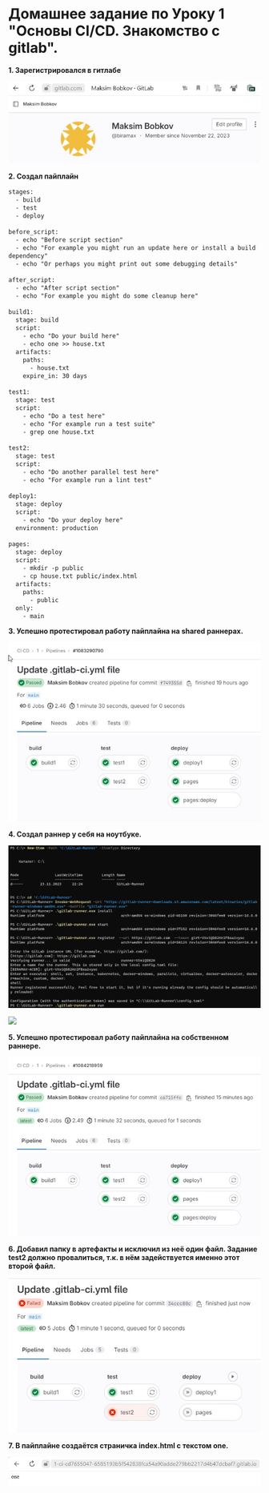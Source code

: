 # Домашнее задание по Уроку 1 "Основы CI/CD. Знакомство с gitlab".

**1. Зарегистрировался в гитлабе**

![](0.jpg)

**2. Создал пайплайн**

```
stages:
  - build
  - test
  - deploy

before_script:
  - echo "Before script section"
  - echo "For example you might run an update here or install a build dependency"
  - echo "Or perhaps you might print out some debugging details"

after_script:
  - echo "After script section"
  - echo "For example you might do some cleanup here"

build1:
  stage: build
  script:
    - echo "Do your build here"
    - echo one >> house.txt
  artifacts:
    paths:
      - house.txt
    expire_in: 30 days

test1:
  stage: test
  script:
    - echo "Do a test here"
    - echo "For example run a test suite"
    - grep one house.txt

test2:
  stage: test
  script:
    - echo "Do another parallel test here"
    - echo "For example run a lint test"

deploy1:
  stage: deploy
  script:
    - echo "Do your deploy here"
  environment: production

pages:
  stage: deploy
  script:
    - mkdir -p public
    - cp house.txt public/index.html
  artifacts:
    paths:
      - public
  only:
    - main
```

**3. Успешно протестировал работу пайплайна на shared раннерах.**

![](3.jpg)

**4. Создал раннер у себя на ноутбуке.**

![](1.jpg)

![](2.gif)

**5. Успешно протестировал работу пайплайна на собственном раннере.**

![](4.jpg)

**6. Добавил папку в артефакты и исключил из неё один файл. Задание test2 должно провалиться, т.к. в нём задействуется именно этот второй файл.**

![](5.jpg)

**7. В пайплайне создаётся страничка index.html с текстом one.**

![](6.jpg)

